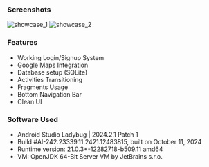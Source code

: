 ### Screenshots
![showcase_1](https://github.com/user-attachments/assets/0f0d83d9-12f3-474c-82b7-f36113970a2d)
![showcase_2](https://github.com/user-attachments/assets/ca28f4e5-f3df-42fb-a70f-e2171b3d4196)
### Features
  - Working Login/Signup System
  - Google Maps Integration
  - Database setup (SQLite)
  - Activities Transitioning
  - Fragments Usage
  - Bottom Navigation Bar
  - Clean UI
### Software Used
  - Android Studio Ladybug | 2024.2.1 Patch 1
  - Build #AI-242.23339.11.2421.12483815, built on October 11, 2024
  - Runtime version: 21.0.3+-12282718-b509.11 amd64
  - VM: OpenJDK 64-Bit Server VM by JetBrains s.r.o.
